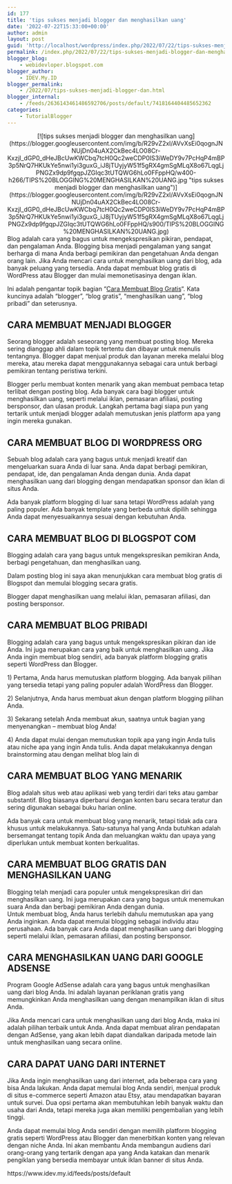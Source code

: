```yaml
---
id: 177
title: 'tips sukses menjadi blogger dan menghasilkan uang'
date: '2022-07-22T15:33:00+00:00'
author: admin
layout: post
guid: 'http://localhost/wordpress/index.php/2022/07/22/tips-sukses-menjadi-blogger-dan-menghasilkan-uang/'
permalink: /index.php/2022/07/22/tips-sukses-menjadi-blogger-dan-menghasilkan-uang/
blogger_blog:
    - webidevloper.blogspot.com
blogger_author:
    - IDEV.My.ID
blogger_permalink:
    - /2022/07/tips-sukses-menjadi-blogger-dan.html
blogger_internal:
    - /feeds/2636143461486592706/posts/default/7418164404485652362
categories:
    - TutorialBlogger
---
```


<div style="clear: both; text-align: center;">[![tips sukses menjadi blogger dan menghasilkan uang](https://blogger.googleusercontent.com/img/b/R29vZ2xl/AVvXsEi0qognJNNUjDn04uAX2CkBec4LO08Cr-KxzjI_dGP0_dHeJBcUwKWCbq7tcH0Qc2weCDP0IS3iWeDY9v7PcHqP4mBP3p5NrQ7HKUkYe5nwi1yi3guxG_iJ8jTUyjyW51f5gRX4gmSgMLqX8o67LqgLjPNGZx9dp9fgqpJZGIqc3tUTQWG6hLo0FFppHQ/w400-h266/TIPS%20BLOGGING%20MENGHASILKAN%20UANG.jpg "tips sukses menjadi blogger dan menghasilkan uang")](https://blogger.googleusercontent.com/img/b/R29vZ2xl/AVvXsEi0qognJNNUjDn04uAX2CkBec4LO08Cr-KxzjI_dGP0_dHeJBcUwKWCbq7tcH0Qc2weCDP0IS3iWeDY9v7PcHqP4mBP3p5NrQ7HKUkYe5nwi1yi3guxG_iJ8jTUyjyW51f5gRX4gmSgMLqX8o67LqgLjPNGZx9dp9fgqpJZGIqc3tUTQWG6hLo0FFppHQ/s900/TIPS%20BLOGGING%20MENGHASILKAN%20UANG.jpg)</div>Blog adalah cara yang bagus untuk mengekspresikan pikiran, pendapat, dan pengalaman Anda. Blogging bisa menjadi pengalaman yang sangat berharga di mana Anda berbagi pemikiran dan pengetahuan Anda dengan orang lain. Jika Anda mencari cara untuk menghasilkan uang dari blog, ada banyak peluang yang tersedia. Anda dapat membuat blog gratis di WordPress atau Blogger dan mulai memonetisasinya dengan iklan.

Ini adalah pengantar topik bagian “[Cara Membuat Blog Gratis](https://www.idev.my.id/search/label/TipsBlogger)“. Kata kuncinya adalah “blogger”, “blog gratis”, “menghasilkan uang”, “blog pribadi” dan seterusnya.

## CARA MEMBUAT MENJADI BLOGGER

Seorang blogger adalah seseorang yang membuat posting blog. Mereka sering dianggap ahli dalam topik tertentu dan dibayar untuk menulis tentangnya. Blogger dapat menjual produk dan layanan mereka melalui blog mereka, atau mereka dapat menggunakannya sebagai cara untuk berbagi pemikiran tentang peristiwa terkini.

Blogger perlu membuat konten menarik yang akan membuat pembaca tetap terlibat dengan posting blog. Ada banyak cara bagi blogger untuk menghasilkan uang, seperti melalui iklan, pemasaran afiliasi, posting bersponsor, dan ulasan produk. Langkah pertama bagi siapa pun yang tertarik untuk menjadi blogger adalah memutuskan jenis platform apa yang ingin mereka gunakan.

## CARA MEMBUAT BLOG DI WORDPRESS ORG

Sebuah blog adalah cara yang bagus untuk menjadi kreatif dan mengeluarkan suara Anda di luar sana. Anda dapat berbagi pemikiran, pendapat, ide, dan pengalaman Anda dengan dunia. Anda dapat menghasilkan uang dari blogging dengan mendapatkan sponsor dan iklan di situs Anda.

Ada banyak platform blogging di luar sana tetapi WordPress adalah yang paling populer. Ada banyak template yang berbeda untuk dipilih sehingga Anda dapat menyesuaikannya sesuai dengan kebutuhan Anda.

## CARA MEMBUAT BLOG DI BLOGSPOT COM

Blogging adalah cara yang bagus untuk mengekspresikan pemikiran Anda, berbagi pengetahuan, dan menghasilkan uang.

Dalam posting blog ini saya akan menunjukkan cara membuat blog gratis di Blogspot dan memulai blogging secara gratis.

Blogger dapat menghasilkan uang melalui iklan, pemasaran afiliasi, dan posting bersponsor.

## CARA MEMBUAT BLOG PRIBADI

Blogging adalah cara yang bagus untuk mengekspresikan pikiran dan ide Anda. Ini juga merupakan cara yang baik untuk menghasilkan uang. Jika Anda ingin membuat blog sendiri, ada banyak platform blogging gratis seperti WordPress dan Blogger.

1\) Pertama, Anda harus memutuskan platform blogging. Ada banyak pilihan yang tersedia tetapi yang paling populer adalah WordPress dan Blogger.

2\) Selanjutnya, Anda harus membuat akun dengan platform blogging pilihan Anda.

3\) Sekarang setelah Anda membuat akun, saatnya untuk bagian yang menyenangkan – membuat blog Anda!

4\) Anda dapat mulai dengan memutuskan topik apa yang ingin Anda tulis atau niche apa yang ingin Anda tulis. Anda dapat melakukannya dengan brainstorming atau dengan melihat blog lain di

## CARA MEMBUAT BLOG YANG MENARIK 

Blog adalah situs web atau aplikasi web yang terdiri dari teks atau gambar substantif. Blog biasanya diperbarui dengan konten baru secara teratur dan sering digunakan sebagai buku harian online.

Ada banyak cara untuk membuat blog yang menarik, tetapi tidak ada cara khusus untuk melakukannya. Satu-satunya hal yang Anda butuhkan adalah bersemangat tentang topik Anda dan meluangkan waktu dan upaya yang diperlukan untuk membuat konten berkualitas.

## CARA MEMBUAT BLOG GRATIS DAN MENGHASILKAN UANG

<div style="text-align: left;">Blogging telah menjadi cara populer untuk mengekspresikan diri dan menghasilkan uang. Ini juga merupakan cara yang bagus untuk menemukan suara Anda dan berbagi pemikiran Anda dengan dunia.</div>Untuk membuat blog, Anda harus terlebih dahulu memutuskan apa yang Anda inginkan. Anda dapat memulai blogging sebagai individu atau perusahaan. Ada banyak cara Anda dapat menghasilkan uang dari blogging seperti melalui iklan, pemasaran afiliasi, dan posting bersponsor.

## CARA MENGHASILKAN UANG DARI GOOGLE ADSENSE

Program Google AdSense adalah cara yang bagus untuk menghasilkan uang dari blog Anda. Ini adalah layanan periklanan gratis yang memungkinkan Anda menghasilkan uang dengan menampilkan iklan di situs Anda.

Jika Anda mencari cara untuk menghasilkan uang dari blog Anda, maka ini adalah pilihan terbaik untuk Anda. Anda dapat membuat aliran pendapatan dengan AdSense, yang akan lebih dapat diandalkan daripada metode lain untuk menghasilkan uang secara online.

## CARA DAPAT UANG DARI INTERNET

Jika Anda ingin menghasilkan uang dari internet, ada beberapa cara yang bisa Anda lakukan. Anda dapat memulai blog Anda sendiri, menjual produk di situs e-commerce seperti Amazon atau Etsy, atau mendapatkan bayaran untuk survei. Dua opsi pertama akan membutuhkan lebih banyak waktu dan usaha dari Anda, tetapi mereka juga akan memiliki pengembalian yang lebih tinggi.

Anda dapat memulai blog Anda sendiri dengan memilih platform blogging gratis seperti WordPress atau Blogger dan menerbitkan konten yang relevan dengan niche Anda. Ini akan membantu Anda membangun audiens dari orang-orang yang tertarik dengan apa yang Anda katakan dan menarik pengiklan yang bersedia membayar untuk iklan banner di situs Anda.

<div>https://www.idev.my.id/feeds/posts/default</div>